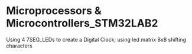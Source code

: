 # Microprocessors & Microcontrollers_STM32LAB2
Using 4 7SEG_LEDs to create a Digital Clock, using led matrix 8x8 shifting characters
